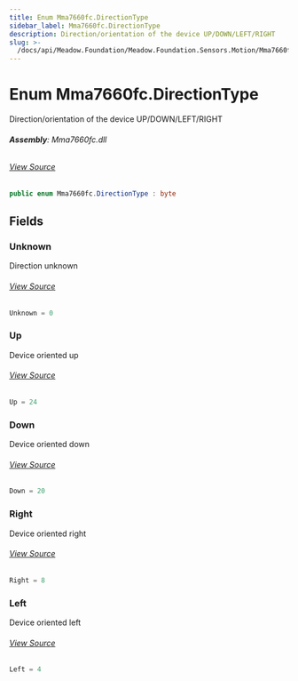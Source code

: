 ```yaml
---
title: Enum Mma7660fc.DirectionType
sidebar_label: Mma7660fc.DirectionType
description: Direction/orientation of the device UP/DOWN/LEFT/RIGHT
slug: >-
  /docs/api/Meadow.Foundation/Meadow.Foundation.Sensors.Motion/Mma7660fc.DirectionType
---
```

# Enum Mma7660fc.DirectionType
Direction/orientation of the device
UP/DOWN/LEFT/RIGHT

###### **Assembly**: Mma7660fc.dll
###### [View Source](https://github.com/WildernessLabs/Meadow.Foundation.git/blob/develop/Source/Meadow.Foundation.Peripherals/Sensors.Motion.Mma7660fc/Driver/Mma7660fc.Enums.cs#L63)
```csharp title="Declaration"
public enum Mma7660fc.DirectionType : byte
```
## Fields
### Unknown
Direction unknown
###### [View Source](https://github.com/WildernessLabs/Meadow.Foundation.git/blob/develop/Source/Meadow.Foundation.Peripherals/Sensors.Motion.Mma7660fc/Driver/Mma7660fc.Enums.cs#L68)
```csharp title="Declaration"
Unknown = 0
```
### Up
Device oriented up
###### [View Source](https://github.com/WildernessLabs/Meadow.Foundation.git/blob/develop/Source/Meadow.Foundation.Peripherals/Sensors.Motion.Mma7660fc/Driver/Mma7660fc.Enums.cs#L72)
```csharp title="Declaration"
Up = 24
```
### Down
Device oriented down
###### [View Source](https://github.com/WildernessLabs/Meadow.Foundation.git/blob/develop/Source/Meadow.Foundation.Peripherals/Sensors.Motion.Mma7660fc/Driver/Mma7660fc.Enums.cs#L76)
```csharp title="Declaration"
Down = 20
```
### Right
Device oriented right
###### [View Source](https://github.com/WildernessLabs/Meadow.Foundation.git/blob/develop/Source/Meadow.Foundation.Peripherals/Sensors.Motion.Mma7660fc/Driver/Mma7660fc.Enums.cs#L80)
```csharp title="Declaration"
Right = 8
```
### Left
Device oriented left
###### [View Source](https://github.com/WildernessLabs/Meadow.Foundation.git/blob/develop/Source/Meadow.Foundation.Peripherals/Sensors.Motion.Mma7660fc/Driver/Mma7660fc.Enums.cs#L84)
```csharp title="Declaration"
Left = 4
```
